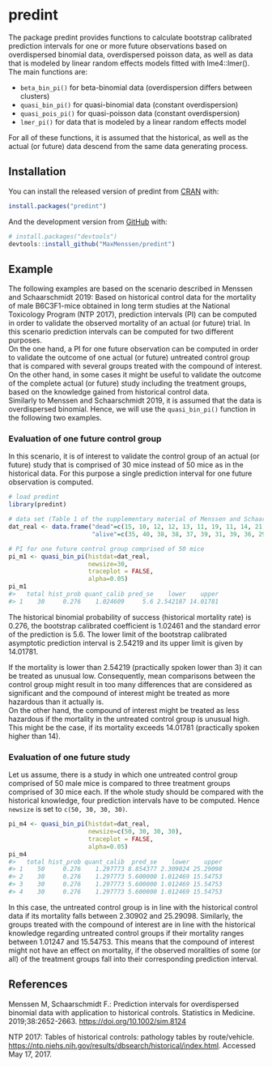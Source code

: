 
<!-- README.md is generated from README.Rmd. Please edit that file -->

# predint

<!-- badges: start -->
<!-- badges: end -->

The package predint provides functions to calculate bootstrap calibrated
prediction intervals for one or more future observations based on
overdispersed binomial data, overdispersed poisson data, as well as data
that is modeled by linear random effects models fitted with
lme4::lmer(). The main functions are:

-   `beta_bin_pi()` for beta-binomial data (overdispersion differs
    between clusters)  
-   `quasi_bin_pi()` for quasi-binomial data (constant overdispersion)  
-   `quasi_pois_pi()` for quasi-poisson data (constant overdispersion)
-   `lmer_pi()` for data that is modeled by a linear random effects
    model

For all of these functions, it is assumed that the historical, as well
as the actual (or future) data descend from the same data generating
process.

## Installation

You can install the released version of predint from
[CRAN](https://CRAN.R-project.org) with:

``` r
install.packages("predint")
```

And the development version from [GitHub](https://github.com/) with:

``` r
# install.packages("devtools")
devtools::install_github("MaxMenssen/predint")
```

## Example

The following examples are based on the scenario described in Menssen
and Schaarschmidt 2019: Based on historical control data for the
mortality of male B6C3F1-mice obtained in long term studies at the
National Toxicology Program (NTP 2017), prediction intervals (PI) can be
computed in order to validate the observed mortality of an actual (or
future) trial. In this scenario prediction intervals can be computed for
two different purposes.  
On the one hand, a PI for one future observation can be computed in
order to validate the outcome of one actual (or future) untreated
control group that is compared with several groups treated with the
compound of interest.  
On the other hand, in some cases it might be useful to validate the
outcome of the complete actual (or future) study including the treatment
groups, based on the knowledge gained from historical control data.  
Similarly to Menssen and Schaarschmidt 2019, it is assumed that the data
is overdispersed binomial. Hence, we will use the `quasi_bin_pi()`
function in the following two examples.

### Evaluation of one future control group

In this scenario, it is of interest to validate the control group of an
actual (or future) study that is comprised of 30 mice instead of 50 mice
as in the historical data. For this purpose a single prediction interval
for one future observation is computed.

``` r
# load predint
library(predint)

# data set (Table 1 of the supplementary material of Menssen and Schaarschmidt 2019)
dat_real <- data.frame("dead"=c(15, 10, 12, 12, 13, 11, 19, 11, 14, 21),
                       "alive"=c(35, 40, 38, 38, 37, 39, 31, 39, 36, 29))

# PI for one future control group comprised of 50 mice
pi_m1 <- quasi_bin_pi(histdat=dat_real, 
                      newsize=30,
                      traceplot = FALSE, 
                      alpha=0.05)
pi_m1
#>   total hist_prob quant_calib pred_se    lower    upper
#> 1    30     0.276    1.024609     5.6 2.542187 14.01781
```

The historical binomial probability of success (historical mortality
rate) is 0.276, the bootstrap calibrated coefficient is 1.02461 and the
standard error of the prediction is 5.6. The lower limit of the
bootstrap calibrated asymptotic prediction interval is 2.54219 and its
upper limit is given by 14.01781.

If the mortality is lower than 2.54219 (practically spoken lower than 3)
it can be treated as unusual low. Consequently, mean comparisons between
the control group might result in too many differences that are
considered as significant and the compound of interest might be treated
as more hazardous than it actually is.  
On the other hand, the compound of interest might be treated as less
hazardous if the mortality in the untreated control group is unusual
high. This might be the case, if its mortality exceeds 14.01781
(practically spoken higher than 14).

### Evaluation of one future study

Let us assume, there is a study in which one untreated control group
comprised of 50 male mice is compared to three treatment groups
comprised of 30 mice each. If the whole study should be compared with
the historical knowledge, four prediction intervals have to be computed.
Hence `newsize` is set to `c(50, 30, 30, 30)`.

``` r
pi_m4 <- quasi_bin_pi(histdat=dat_real,
                      newsize=c(50, 30, 30, 30), 
                      traceplot = FALSE,
                      alpha=0.05)
pi_m4
#>   total hist_prob quant_calib  pred_se    lower    upper
#> 1    50     0.276    1.297773 8.854377 2.309024 25.29098
#> 2    30     0.276    1.297773 5.600000 1.012469 15.54753
#> 3    30     0.276    1.297773 5.600000 1.012469 15.54753
#> 4    30     0.276    1.297773 5.600000 1.012469 15.54753
```

In this case, the untreated control group is in line with the historical
control data if its mortality falls between 2.30902 and 25.29098.
Similarly, the groups treated with the compound of interest are in line
with the historical knowledge regarding untreated control groups if
their mortality ranges between 1.01247 and 15.54753. This means that the
compound of interest might not have an effect on mortality, if the
observed moralities of some (or all) of the treatment groups fall into
their corresponding prediction interval.

## References

Menssen M, Schaarschmidt F.: Prediction intervals for overdispersed
binomial data with application to historical controls. Statistics in
Medicine. 2019;38:2652-2663. <https://doi.org/10.1002/sim.8124>

NTP 2017: Tables of historical controls: pathology tables by
route/vehicle.
<https://ntp.niehs.nih.gov/results/dbsearch/historical/index.html>.
Accessed May 17, 2017.
